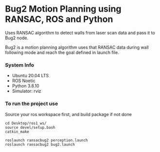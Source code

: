 # Bug2 Motion Planning using RANSAC, ROS and Python

Uses RANSAC algorithm to detect walls from laser scan data and pass it to Bug2 node.

Bug2 is a motion planning algorithm uses that RANSAC data during wall following mode and reach the goal defined in launch file.

### System Info

* Ubuntu 20.04 LTS
* ROS Noetic
* Python 3.8.10
* Simulator: rviz


### To run the project use

Source your ros workspace first, and build package if not done

```
cd Desktop/ros1_ws/
source devel/setup.bash
catkin_make

roslaunch ransacbug2 perception.launch
roslaunch ransacbug2 bug2.launch
```


